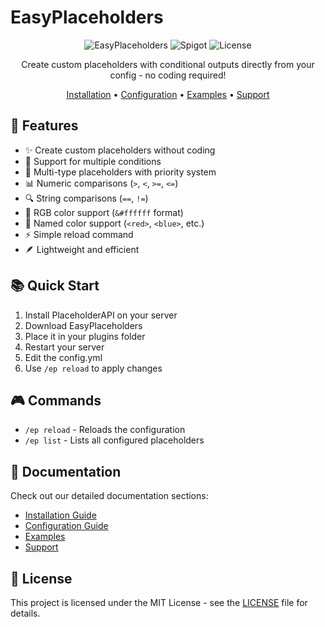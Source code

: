 # EasyPlaceholders

<div align="center">

![EasyPlaceholders](https://img.shields.io/badge/EasyPlaceholders-1.3-blue)
![Spigot](https://img.shields.io/badge/Spigot-1.21+-green)
![License](https://img.shields.io/badge/license-CC-BY-ND-yellow)

Create custom placeholders with conditional outputs directly from your config - no coding required!

[Installation](installation.md) • [Configuration](configuration.md) • [Examples](examples.md) • [Support](support.md)

</div>

## 🚀 Features

- ✨ Create custom placeholders without coding
- 🔄 Support for multiple conditions
- 🎯 Multi-type placeholders with priority system
- 📊 Numeric comparisons (`>`, `<`, `>=`, `<=`)
- 🔍 String comparisons (`==`, `!=`)
- 🎨 RGB color support (`&#ffffff` format)
- 🌈 Named color support (`<red>`, `<blue>`, etc.)
- ⚡ Simple reload command
- 🪶 Lightweight and efficient

## 📚 Quick Start

1. Install PlaceholderAPI on your server
2. Download EasyPlaceholders
3. Place it in your plugins folder
4. Restart your server
5. Edit the config.yml
6. Use `/ep reload` to apply changes

## 🎮 Commands

- `/ep reload` - Reloads the configuration
- `/ep list` - Lists all configured placeholders

## 📖 Documentation

Check out our detailed documentation sections:

- [Installation Guide](installation.md)
- [Configuration Guide](configuration.md)
- [Examples](examples.md)
- [Support](support.md)

## 📄 License

This project is licensed under the MIT License - see the [LICENSE](LICENSE) file for details.
